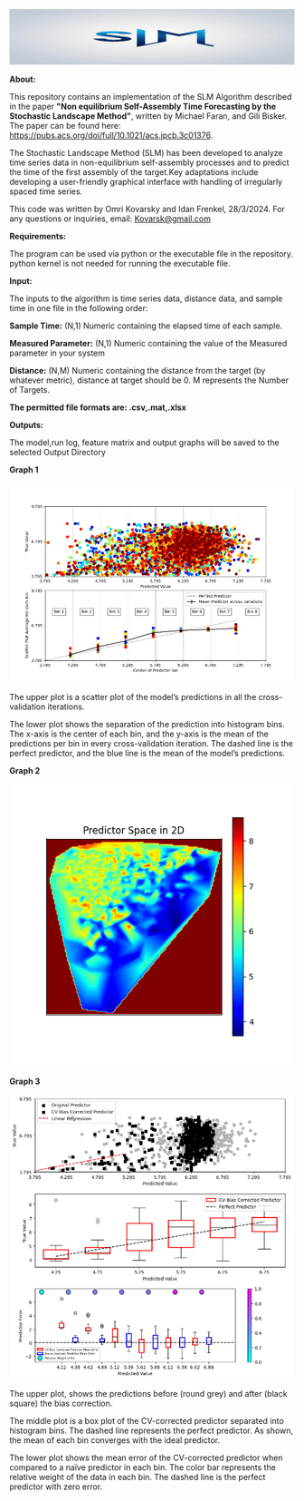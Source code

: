 <p align="center">
  <img src="SLM_logo_short.png" >
</p>


******About:******

This repository contains an implementation of the SLM Algorithm described in the paper **"Non equilibrium Self-Assembly Time Forecasting by the Stochastic Landscape Method"**, written by Michael Faran, and Gili Bisker.
The paper can be found here: <https://pubs.acs.org/doi/full/10.1021/acs.jpcb.3c01376>.

The Stochastic Landscape Method (SLM) has been developed to analyze time series data in non-equilibrium self-assembly processes and to predict the time of the first assembly of the target.Key adaptations include developing a user-friendly graphical interface with handling of irregularly spaced time series.


This code was written by Omri Kovarsky and Idan Frenkel, 28/3/2024. For any questions or inquiries, email: <Kovarsk@gmail.com>

******Requirements:******

The program can be used via python or the executable file in the repository. 
python kernel is not needed for running the executable file.

******Input:******

The inputs to the algorithm is time series data, distance data, and sample time in one file in the following order:

**Sample Time:**
(N,1) Numeric containing the elapsed time of each sample.

**Measured Parameter:**
(N,1) Numeric containing the value of the Measured parameter in your system

**Distance:**
(N,M) Numeric containing the distance from the target (by whatever metric), distance at target should be 0.
M represents the Number of Targets.

**The permitted file formats are: .csv,.mat,.xlsx**

******Outputs:******

The model,run log, feature matrix and output graphs will be saved to the selected Output Directory

**Graph 1**
<p align="center">
  <img src="Predictions Scatter and Histogram.png" >
</p>
The upper plot is a scatter plot of the model’s predictions in all the cross-validation iterations.

The lower plot shows the separation of the prediction into histogram bins. The x-axis is the center of each bin, and the y-axis is the mean of the predictions per bin in every cross-validation iteration. The dashed line is the perfect predictor, and the blue line is the mean of the model’s predictions.


**Graph 2**
<p align="center">
  <img src="Stochastic Landscape 2D.png" >
</p>


**Graph 3**
<p align="center">
  <img src="Predictor Evaluation.png" >
</p>
The upper plot, shows the predictions before (round grey) and after (black square) the bias correction. 

The middle plot is a box plot of the CV-corrected predictor separated into histogram bins. The dashed line represents the perfect predictor. As shown, the mean of each bin converges with the ideal predictor. 

The lower plot shows the mean error of the CV-corrected predictor when compared to a naïve predictor in each bin. The color bar represents the relative weight of the data in each bin. The dashed line is the perfect predictor with zero error.
